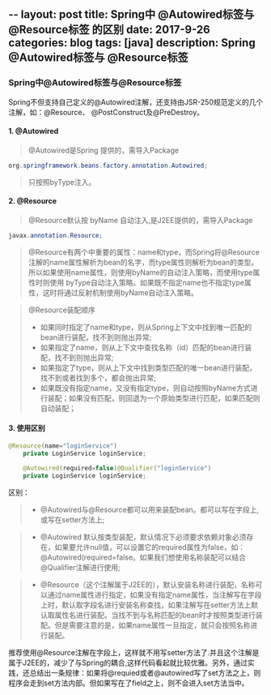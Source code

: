 --
layout: post
title: Spring中 @Autowired标签与 @Resource标签 的区别
date: 2017-9-26
categories: blog
tags: [java]
description: Spring  @Autowired标签与 @Resource标签
---

### Spring中@Autowired标签与@Resource标签

Spring不但支持自己定义的@Autowired注解，还支持由JSR-250规范定义的几个注解，如：@Resource、 @PostConstruct及@PreDestroy。

#### 1. @Autowired
>  @Autowired是Spring 提供的，需导入Package

```java
org.springframework.beans.factory.annotation.Autowired;
```

>只按照byType注入。

#### 2. @Resource
> @Resource默认按 byName 自动注入,是J2EE提供的，需导入Package

```java
javax.annotation.Resource;
```

> @Resource有两个中重要的属性：name和type，而Spring将@Resource注解的name属性解析为bean的名字，而type属性则解析为bean的类型。所以如果使用name属性，则使用byName的自动注入策略，而使用type属性时则使用 byType自动注入策略。如果既不指定name也不指定type属性，这时将通过反射机制使用byName自动注入策略。

> @Resource装配顺序
>- 如果同时指定了name和type，则从Spring上下文中找到唯一匹配的bean进行装配，找不到则抛出异常;
>- 如果指定了name，则从上下文中查找名称（id）匹配的bean进行装配，找不到则抛出异常;
>- 如果指定了type，则从上下文中找到类型匹配的唯一bean进行装配，找不到或者找到多个，都会抛出异常;
>- 如果既没有指定name，又没有指定type，则自动按照byName方式进行装配；如果没有匹配，则回退为一个原始类型进行匹配，如果匹配则自动装配；

#### 3. 使用区别

```java
@Resource(name="loginService")
    private LoginService loginService;

    @Autowired(required=false)@Qualifier("loginService")
    private LoginService loginService;
```

区别：

>- @Autowired与@Resource都可以用来装配bean。都可以写在字段上,或写在setter方法上;

>- @Autowired 默认按类型装配，默认情况下必须要求依赖对象必须存在，如果要允许null值，可以设置它的required属性为false，如：@Autowired(required=false。如果我们想使用名称装配可以结合@Qualifier注解进行使用;

>- @Resource（这个注解属于J2EE的），默认安装名称进行装配，名称可以通过name属性进行指定，如果没有指定name属性，当注解写在字段上时，默认取字段名进行安装名称查找，如果注解写在setter方法上默认取属性名进行装配。当找不到与名称匹配的bean时才按照类型进行装 配。但是需要注意的是，如果name属性一旦指定，就只会按照名称进行装配。

推荐使用@Resource注解在字段上，这样就不用写setter方法了.并且这个注解是属于J2EE的，减少了与Spring的耦合,这样代码看起就比较优雅。另外，通过实践，还总结出一条规律：如果将@requied或者@autowired写了set方法之上，则程序会走到set方法内部。但如果写在了field之上，则不会进入set方法当中。
